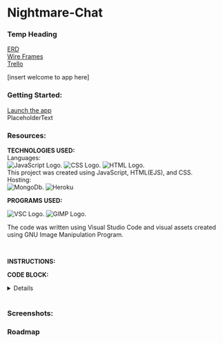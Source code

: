 # Nightmare-Chat
  ### Temp Heading
  [ERD](https://lucid.app/documents/view/4c34b76a-0f2b-4bff-87a4-d2eec348bd6a)<br/>
  [Wire Frames](https://whimsical.com/nightmarechat-gd1PKZ6Nmv124EbqKih5k)<br/>
  [Trello]()<br/>
  
[insert welcome to app here]

### Getting Started:
  [Launch the app](#)
  <br />PlaceholderText

### Resources:

**TECHNOLOGIES USED:**
<br />Languages: 
<br /> ![JavaScript Logo.](https://img.shields.io/badge/JavaScript-F7DF1E?style=for-the-badge&logo=javascript&logoColor=black "JS Logo")
![CSS Logo.](https://img.shields.io/badge/CSS-239120?&style=for-the-badge&logo=css3&logoColor=white "CSS Logo")
![HTML Logo.](https://img.shields.io/badge/HTML5-E34F26?style=for-the-badge&logo=html5&logoColor=white "HTML Logo")
<br /> This project was created using JavaScript, HTML(EJS), and CSS.
<br />Hosting: 
 <br /> ![MongoDb.](https://img.shields.io/badge/MongoDB-4EA94B?style=for-the-badge&logo=mongodb&logoColor=white "MongoDb")
![Heroku](https://img.shields.io/badge/Heroku-430098?style=for-the-badge&logo=heroku&logoColor=white "Heroku")

**PROGRAMS USED:**

![VSC Logo.](https://img.shields.io/badge/Visual_Studio-5C2D91?style=for-the-badge&logo=visual%20studio&logoColor=white "VSC Logo")
![GIMP Logo.](https://img.shields.io/badge/gimp-5C5543?style=for-the-badge&logo=gimp&logoColor=white "GIMP Logo")

The code was written using Visual Studio Code and visual assets created using GNU Image Manipulation Program. 


<br />

**INSTRUCTIONS:**

**CODE BLOCK:**
<details>
PlaceholderText



```
Placeholder Text.
```
</details>
<br />
  
 ### Screenshots:


### Roadmap

